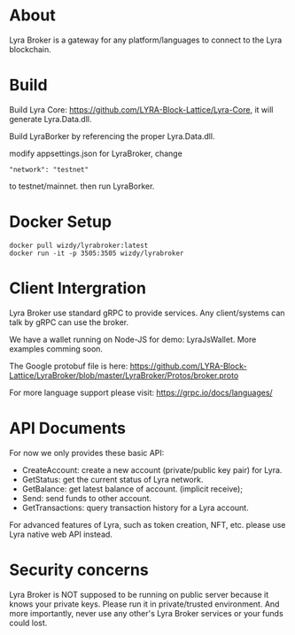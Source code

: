 # About

Lyra Broker is a gateway for any platform/languages to connect to the Lyra blockchain.

# Build

Build Lyra Core: https://github.com/LYRA-Block-Lattice/Lyra-Core, it will generate Lyra.Data.dll.

Build LyraBorker by referencing the proper Lyra.Data.dll.

modify appsettings.json for LyraBroker, change

``"network": "testnet"``

to testnet/mainnet. then run LyraBorker.

# Docker Setup

	docker pull wizdy/lyrabroker:latest
	docker run -it -p 3505:3505 wizdy/lyrabroker

# Client Intergration

Lyra Broker use standard gRPC to provide services. Any client/systems can talk by gRPC can use the broker.

We have a wallet running on Node-JS for demo: LyraJsWallet. More examples comming soon.

The Google protobuf file is here: https://github.com/LYRA-Block-Lattice/LyraBroker/blob/master/LyraBroker/Protos/broker.proto

For more language support please visit: https://grpc.io/docs/languages/

# API Documents

For now we only provides these basic API:

* CreateAccount: create a new account (private/public key pair) for Lyra.
* GetStatus: get the current status of Lyra network.
* GetBalance: get latest balance of account. (implicit receive);
* Send: send funds to other account.
* GetTransactions: query transaction history for a Lyra account.

For advanced features of Lyra, such as token creation, NFT, etc. please use Lyra native web API instead.

# Security concerns

Lyra Broker is NOT supposed to be running on public server because it knows your private keys. 
Please run it in private/trusted environment. And more importantly, never use any other's Lyra Broker services or your funds could lost.


